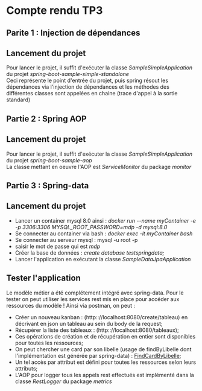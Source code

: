 Compte rendu TP3
==

Parite 1 : Injection de dépendances
--

Lancement du projet
-

<p>
    Pour lancer le projet, il suffit d'exécuter la classe <em>SampleSimpleApplication</em> du projet <em>spring-boot-sample-simple-standalone</em> <br>
    Ceci représente le point d'entrée du projet, puis spring résout les dépendances via l'injection de dépendances et les méthodes des différentes classes sont appelées en chaine 
    (trace d'appel à la sortie standard) 
</p>

Partie 2 : Spring AOP
--

Lancement du projet
-

<p>
    Pour lancer le projet, il suffit d'exécuter la classe <em>SampleSimpleApplication</em> du projet <em>spring-boot-sample-aop</em> <br>
    La classe mettant en oeuvre l'AOP est <em>ServiceMonitor</em> du package <em>monitor</em><br>
</p>

Partie 3 : Spring-data
--

Lancement du projet
-

* Lancer un container mysql 8.0 ainsi : <em>docker run --name myContainer -e -p 3306:3306 MYSQL_ROOT_PASSWORD=mdp -d mysql:8.0</em>
* Se connecter au container via bash : <em>docker exec -it myContainer bash</em>
* Se connecter au serveur mysql : mysql -u root -p
* saisir le mot de passe qui est <em>mdp</em>
* Créer la base de données : <em> create database testspringdata; </em>
* Lancer l'application en exécutant la classe <em>SampleDataJpaApplication</em>

Tester l'application
-

<p>
    Le modèle métier a été complétement intégré avec spring-data. Pour le tester on peut utiliser les services rest mis en place pour accéder aux ressources du modèle ! Ainsi via postman, on peut :
</p>

* Créer un nouveau kanban : (http:://localhost:8080/create/tableau) en décrivant en json un tableau au sein du body de la request;
* Récupérer la liste des tableaux : (http:://localhost:8080/tableaux);
* Ces opérations de création et de récupération en entier sont disponibles pour toutes les ressources;
* On peut chercher une card par son libelle (usage de findByLibelle dont l'implémentation est générée par spring-data) : [FindCardByLibelle](http:://localhost:8080/card/{libelle});
* Un tel accès par attribut est défini pour toutes les ressources selon leurs attributs;
* L'AOP pour logger tous les appels rest effectués est implémenté dans la classe <em>RestLogger</em> du package <em>metrics</em>